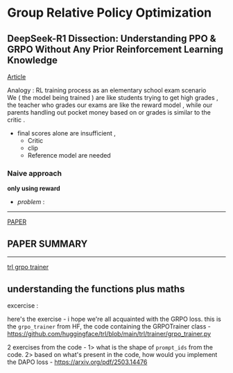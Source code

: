# Group Relative Policy Optimization



## DeepSeek-R1 Dissection: Understanding PPO & GRPO Without Any Prior Reinforcement Learning Knowledge
[Article](https://huggingface.co/blog/NormalUhr/grpo)

Analogy : RL training process as an elementary school exam scenario  
We ( the model being trained ) are like students trying to get high grades , the teacher who grades our exams are like the reward model ,
while our parents handling out pocket money based on or grades is similar to the critic .

- final scores alone are insufficient ,
	- Critic 
	- clip 
	- Reference model are needed

### Naive approach
**only using reward**

- *problem* : 






 
---

[PAPER]()
## PAPER SUMMARY




---

[trl grpo trainer]()

## understanding the functions plus maths

excercise :


here's the exercise - 
i hope we're all acquainted with the GRPO loss. 
this is the `grpo_trainer` from HF, the code containing the GRPOTrainer class - https://github.com/huggingface/trl/blob/main/trl/trainer/grpo_trainer.py

2 exercises from  the code - 
1> what is the shape of `prompt_ids` from the code.
2> based on what's present in the code, how would you implement the DAPO loss - https://arxiv.org/pdf/2503.14476

